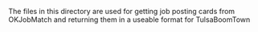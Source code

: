 The files in this directory are used for getting job posting cards from OKJobMatch and returning them in a useable format for TulsaBoomTown
